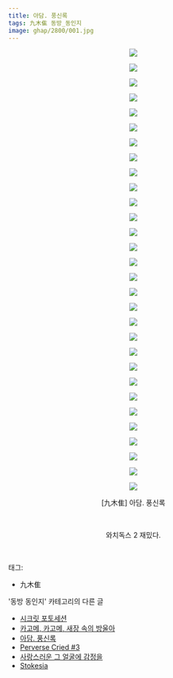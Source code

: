 ```yaml
---
title: 아담. 풍신록
tags: 九木隹 동방_동인지
image: ghap/2800/001.jpg
---
```

<div class="article">
<p style="text-align: center; clear: none; float: none;"><img src="{{ site.nasurl }}/ghap/2800/001.jpg"/></p>
<p style="text-align: center; clear: none; float: none;"><img src="{{ site.nasurl }}/ghap/2800/002.jpg"/></p>
<p style="text-align: center; clear: none; float: none;"><img src="{{ site.nasurl }}/ghap/2800/003.jpg"/></p>
<p style="text-align: center; clear: none; float: none;"><img src="{{ site.nasurl }}/ghap/2800/004.jpg"/></p>
<p style="text-align: center; clear: none; float: none;"><img src="{{ site.nasurl }}/ghap/2800/005.jpg"/></p>
<p style="text-align: center; clear: none; float: none;"><img src="{{ site.nasurl }}/ghap/2800/006.jpg"/></p>
<p style="text-align: center; clear: none; float: none;"><img src="{{ site.nasurl }}/ghap/2800/007.jpg"/></p>
<p style="text-align: center; clear: none; float: none;"><img src="{{ site.nasurl }}/ghap/2800/008.jpg"/></p>
<p style="text-align: center; clear: none; float: none;"><img src="{{ site.nasurl }}/ghap/2800/009.jpg"/></p>
<p style="text-align: center; clear: none; float: none;"><img src="{{ site.nasurl }}/ghap/2800/010.jpg"/></p>
<p style="text-align: center; clear: none; float: none;"><img src="{{ site.nasurl }}/ghap/2800/011.jpg"/></p>
<p style="text-align: center; clear: none; float: none;"><img src="{{ site.nasurl }}/ghap/2800/012.jpg"/></p>
<p style="text-align: center; clear: none; float: none;"><img src="{{ site.nasurl }}/ghap/2800/013.jpg"/></p>
<p style="text-align: center; clear: none; float: none;"><img src="{{ site.nasurl }}/ghap/2800/014.jpg"/></p>
<p style="text-align: center; clear: none; float: none;"><img src="{{ site.nasurl }}/ghap/2800/015.jpg"/></p>
<p style="text-align: center; clear: none; float: none;"><img src="{{ site.nasurl }}/ghap/2800/016.jpg"/></p>
<p style="text-align: center; clear: none; float: none;"><img src="{{ site.nasurl }}/ghap/2800/017.jpg"/></p>
<p style="text-align: center; clear: none; float: none;"><img src="{{ site.nasurl }}/ghap/2800/018.jpg"/></p>
<p style="text-align: center; clear: none; float: none;"><img src="{{ site.nasurl }}/ghap/2800/019.jpg"/></p>
<p style="text-align: center; clear: none; float: none;"><img src="{{ site.nasurl }}/ghap/2800/020.jpg"/></p>
<p style="text-align: center; clear: none; float: none;"><img src="{{ site.nasurl }}/ghap/2800/021.jpg"/></p>
<p style="text-align: center; clear: none; float: none;"><img src="{{ site.nasurl }}/ghap/2800/022.jpg"/></p>
<p style="text-align: center; clear: none; float: none;"><img src="{{ site.nasurl }}/ghap/2800/023.jpg"/></p>
<p style="text-align: center; clear: none; float: none;"><img src="{{ site.nasurl }}/ghap/2800/024.jpg"/></p>
<p style="text-align: center; clear: none; float: none;"><img src="{{ site.nasurl }}/ghap/2800/025.jpg"/></p>
<p style="text-align: center; clear: none; float: none;"><img src="{{ site.nasurl }}/ghap/2800/026.jpg"/></p>
<p style="text-align: center; clear: none; float: none;"><img src="{{ site.nasurl }}/ghap/2800/027.jpg"/></p>
<p style="text-align: center; clear: none; float: none;"><img src="{{ site.nasurl }}/ghap/2800/028.jpg"/></p>
<p style="text-align: center; clear: none; float: none;"><img src="{{ site.nasurl }}/ghap/2800/029.jpg"/></p>
<p style="text-align: center; clear: none; float: none;"><img src="{{ site.nasurl }}/ghap/2800/030.jpg"/></p>
<p style="text-align: center; clear: none; float: none;">[九木隹] 아담. 풍신록</p>
<p style="text-align: center; clear: none; float: none;"><br/></p>
<p style="text-align: center; clear: none; float: none;">와치독스 2 재밌다.</p>
<p><br/></p>
</div><div class="tagTrail">
<p>태그: </p>
<ul>
<li>九木隹</li>
</ul>
</div><div class="another">
<p>'동방 동인지' 카테고리의 다른 글</p>
<ul>
<li><a href="/2016-12-01-ghap_2802">시크릿 포토세션</a></li>
<li><a href="/2016-12-01-ghap_2801">카고메, 카고메, 새장 속의 방울아</a></li>
<li><a href="/2016-12-01-ghap_2800">아담. 풍신록</a></li>
<li><a href="/2016-11-29-ghap_2799">Perverse Cried #3</a></li>
<li><a href="/2016-11-29-ghap_2798">사랑스러운 그 얼굴에 감정을</a></li>
<li><a href="/2016-11-29-ghap_2797">Stokesia</a></li>
</ul>
</div><div class="cb_module cb_fluid">
<div class="cb_wrt cb_profile">
</div><!-- commentList close -->
</div>